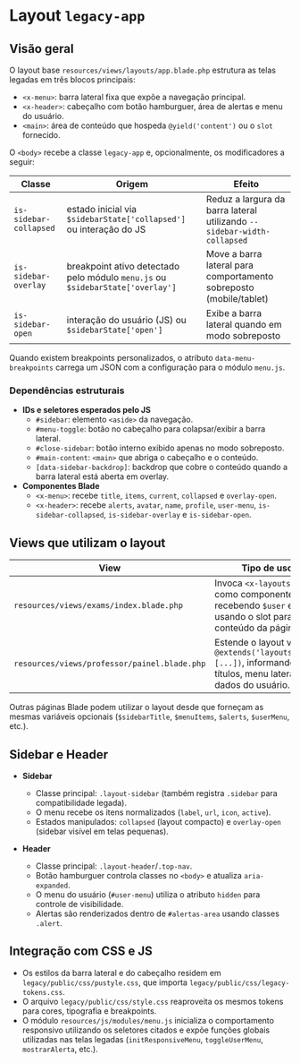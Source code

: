 # Layout `legacy-app`

## Visão geral
O layout base `resources/views/layouts/app.blade.php` estrutura as telas legadas em três blocos principais:

- `<x-menu>`: barra lateral fixa que expõe a navegação principal.
- `<x-header>`: cabeçalho com botão hamburguer, área de alertas e menu do usuário.
- `<main>`: área de conteúdo que hospeda `@yield('content')` ou o `slot` fornecido.

O `<body>` recebe a classe `legacy-app` e, opcionalmente, os modificadores a seguir:

| Classe | Origem | Efeito |
| --- | --- | --- |
| `is-sidebar-collapsed` | estado inicial via `$sidebarState['collapsed']` ou interação do JS | Reduz a largura da barra lateral utilizando `--sidebar-width-collapsed` |
| `is-sidebar-overlay` | breakpoint ativo detectado pelo módulo `menu.js` ou `$sidebarState['overlay']` | Move a barra lateral para comportamento sobreposto (mobile/tablet) |
| `is-sidebar-open` | interação do usuário (JS) ou `$sidebarState['open']` | Exibe a barra lateral quando em modo sobreposto |

Quando existem breakpoints personalizados, o atributo `data-menu-breakpoints` carrega um JSON com a configuração para o módulo `menu.js`.

### Dependências estruturais
- **IDs e seletores esperados pelo JS**
  - `#sidebar`: elemento `<aside>` da navegação.
  - `#menu-toggle`: botão no cabeçalho para colapsar/exibir a barra lateral.
  - `#close-sidebar`: botão interno exibido apenas no modo sobreposto.
  - `#main-content`: `<main>` que abriga o cabeçalho e o conteúdo.
  - `[data-sidebar-backdrop]`: backdrop que cobre o conteúdo quando a barra lateral está aberta em overlay.
- **Componentes Blade**
  - `<x-menu>`: recebe `title`, `items`, `current`, `collapsed` e `overlay-open`.
  - `<x-header>`: recebe `alerts`, `avatar`, `name`, `profile`, `user-menu`, `is-sidebar-collapsed`, `is-sidebar-overlay` e `is-sidebar-open`.

## Views que utilizam o layout

| View | Tipo de uso |
| --- | --- |
| `resources/views/exams/index.blade.php` | Invoca `<x-layouts.app>` como componente, recebendo `$user` e usando o slot para o conteúdo da página. |
| `resources/views/professor/painel.blade.php` | Estende o layout via `@extends('layouts.app', [...])`, informando títulos, menu lateral e dados do usuário. |

Outras páginas Blade podem utilizar o layout desde que forneçam as mesmas variáveis opcionais (`$sidebarTitle`, `$menuItems`, `$alerts`, `$userMenu`, etc.).

## Sidebar e Header

- **Sidebar**
  - Classe principal: `.layout-sidebar` (também registra `.sidebar` para compatibilidade legada).
  - O menu recebe os itens normalizados (`label`, `url`, `icon`, `active`).
  - Estados manipulados: `collapsed` (layout compacto) e `overlay-open` (sidebar visível em telas pequenas).

- **Header**
  - Classe principal: `.layout-header`/`.top-nav`.
  - Botão hamburguer controla classes no `<body>` e atualiza `aria-expanded`.
  - O menu do usuário (`#user-menu`) utiliza o atributo `hidden` para controle de visibilidade.
  - Alertas são renderizados dentro de `#alertas-area` usando classes `.alert`.

## Integração com CSS e JS

- Os estilos da barra lateral e do cabeçalho residem em `legacy/public/css/pustyle.css`, que importa `legacy/public/css/legacy-tokens.css`.
- O arquivo `legacy/public/css/style.css` reaproveita os mesmos tokens para cores, tipografia e breakpoints.
- O módulo `resources/js/modules/menu.js` inicializa o comportamento responsivo utilizando os seletores citados e expõe funções globais utilizadas nas telas legadas (`initResponsiveMenu`, `toggleUserMenu`, `mostrarAlerta`, etc.).
